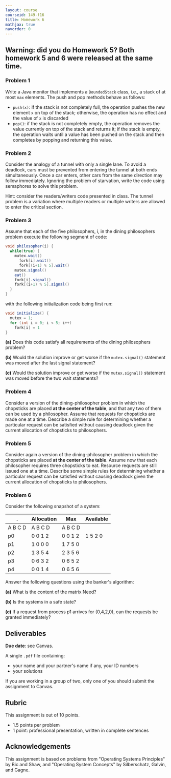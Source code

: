 ```yaml
---
layout: course
courseid: 149-f16
title: Homework 6
mathjax: true
navorder: 0
---
```


## Warning: did you do Homework 5? Both homework 5 and 6 were released at the same time.

### Problem 1

Write a Java monitor that implements a `BoundedStack` class, i.e., a stack of at most `max` elements. The push and pop methods behave as follows:

* `push(x)`: if the stack is not completely full, the operation pushes the new element `x` on top of the stack; otherwise, the operation has no effect and the value of `x` is discarded
* `pop()`: if the stack is not completely empty, the operation removes the value currently on top of the stack and returns it; if the stack is empty, the operation waits until a value has been pushed on the stack and then completes by popping and returning this value.

### Problem 2

Consider the analogy of a tunnel with only a single lane. To avoid a deadlock, cars must be prevented from entering the tunnel at both ends simultaneously. Once a car enters, other cars from the same direction may follow immediately. Ignoring the problem of starvation, write the code using semaphores to solve this problem.

Hint: <hint>consider the readers/writers code presented in class. The tunnel problem is a variation where multiple readers or multiple writers are allowed to enter the critical section.</hint>

### Problem 3

Assume that each of the five philosophers, i, in the dining philosophers problem execute the following segment of code:

```java
void philosopher(i) {
  while(true) {
    mutex.wait()
      fork[i].wait()
      fork[(i+1) % 5].wait()
    mutex.signal()
    eat()
    fork[i].signal()
    fork[(i+1) % 5].signal()
  }
}
```

with the following initialization code being first run:

```java
void initialize() {
  mutex = 1;
  for (int i = 0; i < 5; i++)
    fork[i] = 1
}
```

__(a)__ Does this code satisfy all requirements of the dining philosophers problem?

__(b)__ Would the solution improve or get worse if the `mutex.signal()` statement was moved after the last signal statement?

__(c)__ Would the solution improve or get worse if the `mutex.signal()` statement was moved before the two wait statements?

### Problem 4
Consider a version of the dining-philosopher problem in which the chopsticks are placed __at the center of the table__, and that any  two of them can be used by a philosopher. Assume that requests for chopsticks are made one at a time. Describe a simple rule for determining whether a particular request can be satisfied without causing deadlock given the current allocation of chopsticks to philosophers.

### Problem 5

Consider again a version of the dining-philosopher problem in which the chopsticks are placed __at the center of the table__. Assume now that each philosopher requires three chopsticks to eat. Resource requests are still issued one at a time. Describe some simple rules for determining whether a particular request can be satisfied without causing deadlock given the current allocation of chopsticks to philosophers.

### Problem 6

Consider  the following snapshot of a system:

. | Allocation | Max | Available
-|---|--|--
| A B C D | A B C D | A B C D
p0 | 0 0 1 2 | 0 0 1 2 | 1 5 2 0
p1 | 1 0 0 0 | 1 7 5 0 |
p2 | 1 3 5 4 | 2 3 5 6 |
p3 | 0 6 3 2 | 0 6 5 2 |
p4 | 0 0 1 4 | 0 6 5 6 |

Answer the following questions using the banker's algorithm:

__(a)__ What is the content of the matrix Need?

__(b)__ Is the systems in a safe state?

__(c)__ If a request from process p1 arrives for (0,4,2,0), can the requests be granted immediately?

## Deliverables

__Due date__: see Canvas.

A single `.pdf` file containing:

  * your name and your partner's name if any, your ID numbers
  * your solutions

If you are working in a group of two, only one of you should submit the assignment to Canvas.

## Rubric

This assignment is out of 10 points.

* 1.5 points per problem
* 1 point: professional presentation, written in complete sentences

## Acknowledgements

This assignment is based on problems from "Operating Systems Principles" by Bic and Shaw, and "Operating System Concepts" by Silberschatz, Galvin, and Gagne.
